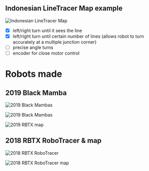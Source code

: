 ## Indonesian LineTracer Map example

![Indonesian LineTracer Map](http://iarc.weebly.com/uploads/1/0/7/2/10725098/4804682_orig.jpg)

- [x] left/right turn until it sees the line
- [x] left/right turn until certain number of lines (allows robot to turn accurately at a multiple junction corner)
- [ ] precise angle turns
- [ ] encoder for close motor control

# Robots made 


## 2019 Black Mamba
![2019 Black Mambas](https://lh3.googleusercontent.com/lAmPtX5qPmhzop16x8m28gMn8gqM_fVU_qPDsGG04fUpB0BiqL7wlnOc8-eqF02MvB_i6IEfR7IbGhAKo_OfFkeNbfLVI6XDXv54TFEnBRtGgJk6nSCeyI4sCKpUi0_6EbFfG5Ca1Lg33u_L8GvQ0MVqpxEfnNO_dWWLVTSchj07e-bADDo4lMvJ91CE6KChYAq-S54C16WLqOfiFvVJOycA1eiejG7BBI23CAW7sk6IuQDeHA0p3DgHqL87ogEGnDhhP0RNIYypOj5omVX3_JvAGfu69Tl9-Rq6phoD5vqNBlXHGgxcSXQJdLyjmzyMEAex_OVdIs1HCrqKfe5bknr33_8jYNWcwrvUsvzyMz2hrVLZnGpNsIxIIRq5Cd55PYT101maUoecaN9ABf_vw9MNdDjXZCiA9EPmWNhFEdELtg4XR61dw57iZ2hODNI7-VScd7iL0qAVSkmptqdYleeYhjQNHUQ4sYUUaWM7neewA6MU9uIWVTXZfHoQbH_E9X4blUtOPSPVRYtaH4QQvvWzGCjjbJbgc-fR_BouGyFgk6-84QDZVx6pyHTr_4O_3pR-8kbljo1LcJXRGVPvg1ZF8-NYI5zoSKug75uj6U1fLu98iDS3VrUC4nrzgzLvcuRiNoduzu6LWHotzyX7-ErmbIl2nFRKwbLvbvhW6xYWjzK6TB48Im3zBIGG0MRb7U7yNp-TwAwza2PVe669pc6W-w=w1560-h879-no?authuser=0)

![2019 Black Mambas](https://lh3.googleusercontent.com/K26bKvaXN15NIRbW_mApAJ9MsU2UWCf0bTOFsWtlgoyjAxhwlq4_epcoSXgMgvbVkvOoabObRNq1XIV2C2zBnzBLeoTfnFeeXmKBmSpTu0GsgQarbi62KsVEWWuSFTqWykBm-bcMjy1uZKxPkasP-ocKChfCjJAaubBNhcECxac6ju1bSzeMOkpJprFs7C5z6AbVcqSQGN2Edw0RUEjbvl8v-gZnYK83RQxWODBBXAX_iTGmBW3YgJf2LDPly0MjrKgen0aEN8k3mzQ8jiNmDoUJK6Ssv4pTLcZn9hIXF1Jp3mk91w95weY4pTe2uwEB9_aoJj5-7TxSbcU3ZkEMrwFwRmQuc7af0JjNeo0rE38QiABQnvZN6b0clG1J0iev7_0px6W4s3Q2AaOVpLPL36JDqhzfIv4-LZtcjCgdF4w9fapxOR4N-ni2BRQ3CRar-1-91jXAhbBzEBlKosQYEz1SfURxlwkYJvsTdfQc62idELQIzIkEnpTminuXedlf3AFmluA9PtXlb-FLOIcMzXzx2FQcHpRq7JGyRqpA9fiFepeFID28P5IT3B5pcUhQ13VDQ7zNxYuKBZwEJT2d9uOmNYYwD3xHNB7CQ01NxF1v_PAdcAFJiV-4FrFeglu4bPnL2JZIYd5xpozpe17GEFsyp-5zI-47kroVXkY2WjCmCx0GHXUj5Lr1CzurKAR6TRkXKGUbwoz1v4wrqeB3Tb0FRQ=w703-h937-no?authuser=0)

![2019 RBTX map](https://lh3.googleusercontent.com/HCtJsPOzxywx1rIYH4aYr0tdZjrRqGRA2Zw2w9_UU-3htnCTSxYUgfrvvb5GMK26tTH-_J7lpSF9WBwKYQZ_9vkeC8aD7pK9TgUxNEJ4FOC7s40xLJxAV-5ihsii2yw8a6umCdAmzcxk4id6ejj9gF4r9G0fURxv4w9LP1Uhn1_IR8h4ARp8u5Nmf98qvV_t00UR_-Rb3NLABFcUdr01lOQ8Cps5gv97UK4-OO8UtHXNm5aOnNfxn5OddPDERCMDzVcx05e6gaNQmre-HT3i63dKFfKiMzoiIGxMz30kMkZP1FCEskSLPMFTd8owWaLiRWS8zI-PH6CmdXZapYCZD1-JnOk_6K7Bk1QrXgIYYQ7UeNvqWTZdGC7QMDqboqoKEq79PepiCNRRbmDZhZkq0tJtihAyZNmGSHkLTjqbFPVDshNU8SNtJYcZX4hRHthneMjl0xabvisAZJmj9yL8LU4NVwckANaDZSCdvv-e6gMT8S0Y69my7aaV0QMPE9vMlXR0cTwwVoJ_uIjHiW7IsNR1_Sf7wGI2d8vSYhidnfQ63ccU4Vh-JzGjVCBHxI9cLDw4aM9aDxxkDj2M8mjT2hMzgaf98iQ_geiwTNlfcRhaS1-FR4jTXnU0J7in8klPScA2NC5KfEQMie-f0B-ZEJR3GiX1dJPyoIYa5IRqtMYwmxUf1LwJGviJI-OXEHOpMpKTZbxvckMXjdljJu_l0A4FUQ=w396-h263-no?authuser=0)

## 2018 RBTX RoboTracer & map 
![2018 RBTX RoboTracer](https://lh3.googleusercontent.com/yynvGiJ7HQoeVP5OR9eH1llaW36Smg94O2JTZfWJiZawJOGObj4gFMSOTIYiYBbJMkytpLVKksA-cZs2spphPcA-rp8QcUwkuRKMoxHFg4kWHc7sCmQw1-rU8wU9KsriTZxJKxpqBjAcQc8AdRLMtUAI-2BBFG791S0S5mbdMvza3zP47-vSKsbcDmPeR1jXQOirwQH8EMsVg5ItBcjfupV_1RUDOpQc1VcGtTNPEG6qpmj3cHPNDYz43Ve_HSa3sQR5KwX4nl_PxquDZQP6b7JdN2rLMrjuqRP-eghSIqEPsrD5Kzb4mbnxK0zKg3yJDR1gO6C6S9rUVJUp4NbRbEFVR0seDwEvlQkxuTiGE-OBLpWRh-FywAVgAe-c0E2ytPjdGflmFCEfx5Jr8FLDjMd9NDrnHIO5ums_XtdPxgV9muj-dmtSXOaYFfGqKu76-wrSC4fHAL4zwnz1kXMfzUttqmSC-r7J-4lyYTYpWbQ-WiTkN2_GRZTg1T-5V2cMn_uVVS3oUNrb-t7ubIW7W4efZAyE8oUiI2iHC4ALSmvjfQ-3VSt2tiMUUGw0QFt6CAbcmW0_2ECCUm58WWmKFdA5PyjRykhHUbKlZO_CTv9-IOacOBbANco3aUdlaU6gCw6WDLID6ABTvAG2TvH0tSc1vKOpvApsR_B7bpvdw0dCnv3tZmKyFV8FOOtrXH_CilMrt4M_mvG8hTgfyexkVWlLrg=w703-h937-no?authuser=0)

![2018 RBTX RoboTracer map](https://lh3.googleusercontent.com/4FDcz-o98y2JmNtm2G65N84ZwJpCro6B8eV-OFKUU2wYGzfQkjccGtnZD1j6PNhSPhlkfkBnhVJyj9Li58PgO3I1xo0fkAVE4RI_3B1yX6On0oisFgeel59vQ4vFFOpvk8RG6JQbpQjPtvz3iFYkrDdIeh6Ak5mvCmLha_bOmZubBxJ5e-7Ic8dBYxeB6mnBf2vwM_O7ok2zfp4jfLl2c8p7CW-qJyMjblM7Hs9jAyRlrQKAJS1AbILpA71TlTjCGokxT5mvDc-QfTEIuau72l6nzGrnXSq2eZdwyyLzqLS4JWlihIq2WirFgBiBiJkLHY41ZvpahvgNfZ4esjp6wzCKd976rIKs-HHvS6QWac9oRvdwTvVyPJHHDSPX6zodDa0MDRWuTRWMMb7crOQquKLy-BVg8fmBylGLpxOR0HVCJk7VLR8E8t_K2egL-c6pMV6jB57uLCHXTcbFKfx0b6AVqrdztPNsa616G4poef9HiuuNsCXUa8DVPzsa-SDvSXwTk4ZveaPbKmv6OdkWQLPjAc87G-p3ZA2Ynqo4fhKOXduZ3jrdAre_qDY92x_y6ceHxdaaYCe4VcFDOMgLS8t4SKqT8mOcBp952YKxcYTT-6MzRAzDyNDTDIbqOZb4oSe4ettvvrhXk7lZRB26O9EPZCzQp0PQ6-lIkA2qhqgwbzHcB0BQ2LGN4pdpPTMLC6e1HK5sDDyc0DY1ZwaChjKO-Q=w660-h880-no?authuser=0)